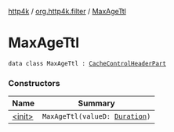 [http4k](../../index.md) / [org.http4k.filter](../index.md) / [MaxAgeTtl](./index.md)

# MaxAgeTtl

`data class MaxAgeTtl : `[`CacheControlHeaderPart`](../-cache-control-header-part/index.md)

### Constructors

| Name | Summary |
|---|---|
| [&lt;init&gt;](-init-.md) | `MaxAgeTtl(valueD: `[`Duration`](https://docs.oracle.com/javase/9/docs/api/java/time/Duration.html)`)` |
